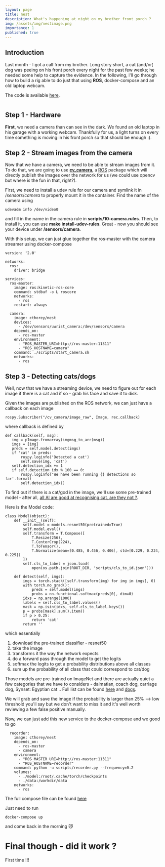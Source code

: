 ```yaml
---
layout: page
title: nest
description: What's happening at night on my brother front porch ?
img: /assets/img/nestimage.png
importance: 1
published: true
---
```


## Introduction 

Last month - I got a call from my brother. Long story short, a cat (and/or) dog was peeing on his front porch every night for the past few weeks; he needed some help to capture the evidence. In the following, I'll go through how to build a rig able to do just that using **ROS**, docker-compose and an old laptop webcam. 

The code is available [here](https://github.com/cthorey/nest).

<div class="row">
    <div class="col-sm mt-3 mt-md-0">
        <img class="img-fluid rounded z-depth-1" src="{{ '/assets/img/signal-attachment-2020-05-10-230616.jpeg' | relative_url }}" alt="" title="example image"/>
    </div>
</div>


## Step 1 - Hardware

**First**, we need a camera than can see in the dark. We found an old laptop in his garage with a working webcam. Thankfully for us, a light turns on every time something is moving in his front porch so that should be enough :).


## Step 2 - Stream images from the camera

Now that we have a camera, we need to be able to stream images from it. To do that, we are going to use **[cv_camera](http://wiki.ros.org/cv_camera)**, a [ROS](https://www.ros.org/) package which will directly publish the images over the network for us (we could use opencv but where is the fun in that, right?). 

First, we need to install a udev rule for our camera and symlink it in $/sensors/camera$ to properly mount it in the container. Find the name of the camera using 
```
udevadm info /dev/video0
```
and fill in the name in the camera rule in **scripts/10-camera.rules**. Then, to install it, you can use **make install-udev-rules**. Great - now you should see your device under **/sensors/camera**. 

With this setup, we can just glue together the ros-master with the camera streamer using docker-compose

```
version: '2.0'

networks:
  ros:
    driver: bridge

services:
  ros-master:
    image: ros:kinetic-ros-core
    command: stdbuf -o L roscore
    networks:
      - ros
    restart: always

  camera:
    image: cthorey/nest
    devices:
      - /dev/sensors/uwrist_camera:/dev/sensors/camera
    depends_on:
      - ros-master
    environment:
      - "ROS_MASTER_URI=http://ros-master:11311"
      - "ROS_HOSTNAME=camera"
    command: ./scripts/start_camera.sh
    networks:
      - ros
```

## Step 3 - Detecting cats/dogs

Well, now that we have a streaming device, we need to figure out for each image if there is a cat and if so - grab his face and save it to disk. 

Given the images are published on the ROS network, we can just have a callback on each image
```
rospy.Subscriber("/cv_camera/image_raw", Image, rec.callback)
```
where callback is defined by

```
def callback(self, msg):
   img = pImage.fromarray(imgmsg_to_arr(msg))
   imgs = [img]
   preds = self.model.detect(imgs)
   if 'cat' in preds:
       rospy.loginfo('Detected a cat')
       self.save(img, 'cat')
   self.detection_idx += 1
   if self.detection_idx % 100 == 0:
       rospy.loginfo('We have been running {} detections so far'.format(
       self.detection_idx))
```

To find out if there is a cat/god in the image, we'll use some pre-trained model - after all, [all AI are good at recognising cat, are they not ?](https://www.wired.com/2012/06/google-x-neural-network/).

Here is the Model code:

```
class Model(object):
    def __init__(self):
        self.model = models.resnet50(pretrained=True)
        self.model.eval()
        self.transform = T.Compose([
            T.Resize(256),
            T.CenterCrop(224),
            T.ToTensor(),
            T.Normalize(mean=[0.485, 0.456, 0.406], std=[0.229, 0.224, 0.225])
        ])
        self.cls_to_label = json.load(
            open(os.path.join(ROOT_DIR, 'scripts/cls_to_id.json')))

    def detect(self, imgs):
        imgs = torch.stack([self.transform(img) for img in imgs], 0)
        with torch.no_grad():
            preds = self.model(imgs)
            probs = nn.functional.softmax(preds[0], dim=0)
        idxs = np.arange(1000)
        labels = self.cls_to_label.values()
        mask = np.isin(idxs, self.cls_to_label.keys())
        p = probs[mask].sum().item()
        if p > 0.25:
            return 'cat'
        return ''
```

which essentially
1. download the pre-trained classifier - resnet50
1. take the image 
2. transforms it the way the network expects
3. do a forward pass through the model to get the logits
4. softmax the logits to get a probability distributions above all classes
5. sum up the probability of all class that could correspond to cat/dog

Those models are pre-trained on ImageNet and there are actually quiet a few categories that we have to considers - dalmatian, coach dog, carriage dog, Synset: Egyptian cat .. Full list can be found [here](http://www.image-net.org/search?q=cat) and [dogs](http://www.image-net.org/search?q=dog). 

We will grab and save the image if the probability is larger than 25% --> low threshold you'll say but we don't want to miss it and it's well worth reviewing a few false positive manually. 

Now, we can just add this new service to the docker-compose and we good to go

```
  recorder:
    image: cthorey/nest
    depends_on:
      - ros-master
      - camera
    environment:
      - "ROS_MASTER_URI=http://ros-master:11311"
      - "ROS_HOSTNAME=recorder"
    command: python -u scripts/recorder.py --frequency=0.2
    volumes:
      - ./model:/root/.cache/torch/checkpoints
      - ./data:/workdir/data
    networks:
      - ros
```
The full compose file can be found [here](https://github.com/cthorey/nest/blob/master/docker-compose.yaml)

Just need to run 
```
docker-compose up
```
and come back in the morning :smirk_cat:

# Final though - did it work ? 

First time !!!

<div class="row">
    <div class="col-sm mt-3 mt-md-0">
        <img class="img-fluid rounded z-depth-1" src="{{ '/assets/img/catdetect.png' | relative_url }}" alt="" title="example image"/>
    </div>
</div>





